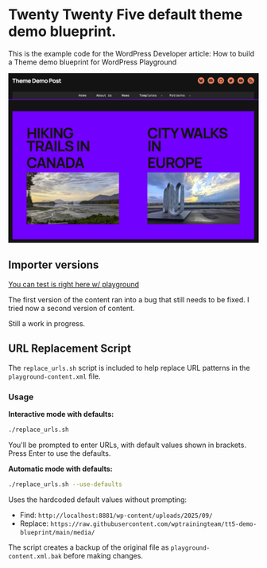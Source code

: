 # Twenty Twenty Five default theme demo blueprint. 

This is the example code for the WordPress Developer article: How to build a Theme demo blueprint for WordPress Playground

 
![Demo Content](/media/Screenshot%202025-09-23%20at%2009.50.38.png)

## Importer versions

[You can test is right here w/ playground](https://playground.wordpress.net/?blueprint-url=https://raw.githubusercontent.com/wptrainingteam/tt5-demo-blueprint/main/blueprint.json)

The first version of  the content ran into a bug that still needs to be fixed. 
I tried now a second version of content. 

Still a work in progress.

## URL Replacement Script

The `replace_urls.sh` script is included to help replace URL patterns in the `playground-content.xml` file.

### Usage

**Interactive mode with defaults:**
```bash
./replace_urls.sh
```
You'll be prompted to enter URLs, with default values shown in brackets. Press Enter to use the defaults.

**Automatic mode with defaults:**
```bash
./replace_urls.sh --use-defaults
```
Uses the hardcoded default values without prompting:
- Find: `http://localhost:8881/wp-content/uploads/2025/09/`
- Replace: `https://raw.githubusercontent.com/wptrainingteam/tt5-demo-blueprint/main/media/`

The script creates a backup of the original file as `playground-content.xml.bak` before making changes.

